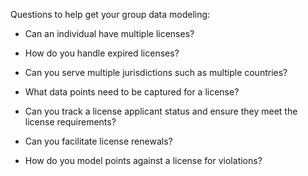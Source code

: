 Questions to help get your group data modeling:

- Can an individual have multiple licenses?

- How do you handle expired licenses?

- Can you serve multiple jurisdictions such as multiple countries?

- What data points need to be captured for a license?

- Can you track a license applicant status and ensure they meet the license requirements?

- Can you facilitate license renewals?

- How do you model points against a license for violations?

